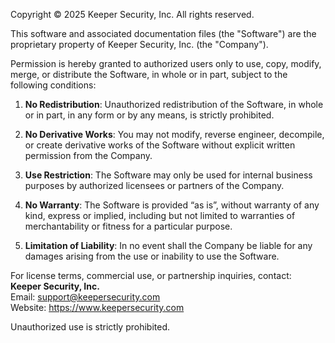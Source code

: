 Copyright © 2025 Keeper Security, Inc. All rights reserved.

This software and associated documentation files (the "Software") are the proprietary property of Keeper Security, Inc. (the "Company").

Permission is hereby granted to authorized users only to use, copy, modify, merge, or distribute the Software, in whole or in part, subject to the following conditions:

1. **No Redistribution**: Unauthorized redistribution of the Software, in whole or in part, in any form or by any means, is strictly prohibited.

2. **No Derivative Works**: You may not modify, reverse engineer, decompile, or create derivative works of the Software without explicit written permission from the Company.

3. **Use Restriction**: The Software may only be used for internal business purposes by authorized licensees or partners of the Company.

4. **No Warranty**: The Software is provided “as is”, without warranty of any kind, express or implied, including but not limited to warranties of merchantability or fitness for a particular purpose.

5. **Limitation of Liability**: In no event shall the Company be liable for any damages arising from the use or inability to use the Software.

For license terms, commercial use, or partnership inquiries, contact:  
**Keeper Security, Inc.**  
Email: support@keepersecurity.com  
Website: https://www.keepersecurity.com

Unauthorized use is strictly prohibited.